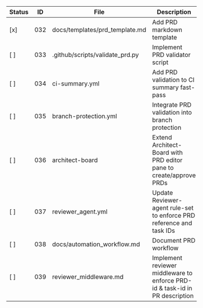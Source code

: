 | Status | ID  | File                              | Description                                                                                               |
|--------|-----|-----------------------------------|-----------------------------------------------------------------------------------------------------------|
| [x]   | 032 | docs/templates/prd_template.md    | Add PRD markdown template                                                                                 |
| [ ]    | 033 | .github/scripts/validate_prd.py   | Implement PRD validator script                                                                            |
| [ ]    | 034 | ci-summary.yml                    | Add PRD validation to CI summary fast-pass                                                                |
| [ ]    | 035 | branch-protection.yml             | Integrate PRD validation into branch protection                                                           |
| [ ]    | 036 | architect-board                   | Extend Architect-Board with PRD editor pane to create/approve PRDs                                        |
| [ ]    | 037 | reviewer_agent.yml                | Update Reviewer-agent rule-set to enforce PRD reference and task IDs                                      |
| [ ]    | 038 | docs/automation_workflow.md       | Document PRD workflow                                                                                     |
| [ ]    | 039 | reviewer_middleware.md            | Implement reviewer middleware to enforce PRD-id & task-id in PR description                               |
